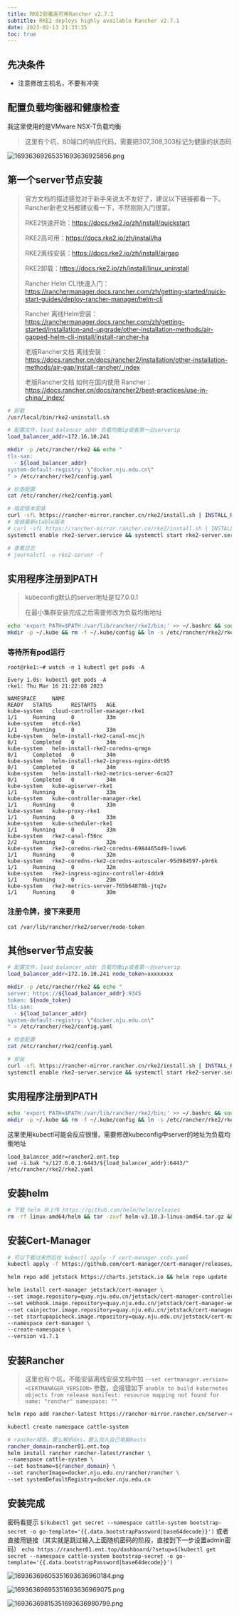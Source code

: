 ```yaml
---
title: RKE2部署高可用Rancher v2.7.1
subtitle: RKE2 deploys highly available Rancher v2.7.1
date: 2023-02-13 21:33:35
toc: true
---
```



## 先决条件
- 注意修改主机名，不要有冲突


## 配置负载均衡器和健康检查

我这里使用的是VMware NSX-T负载均衡

> 这里有个坑，80端口的响应代码，需要把307,308,303标记为健康的状态码

![16936369265351693636925856.png](https://raw.githubusercontent.com/james-curtis/blog-img/img/img/16936369265351693636925856.png)

## 第一个server节点安装

> 官方文档的描述感觉对于新手来说太不友好了，建议以下链接都看一下。Rancher新老文档都建议看一下，不然刚刚入门很蒙。
>
> RKE2快速开始：https://docs.rke2.io/zh/install/quickstart
>
> RKE2高可用：https://docs.rke2.io/zh/install/ha
>
> RKE2离线安装：https://docs.rke2.io/zh/install/airgap
>
> RKE2卸载：https://docs.rke2.io/zh/install/linux_uninstall
>
>
> Rancher Helm CLI快速入门：https://ranchermanager.docs.rancher.com/zh/getting-started/quick-start-guides/deploy-rancher-manager/helm-cli
>
> Rancher 离线Helm安装：https://ranchermanager.docs.rancher.com/zh/getting-started/installation-and-upgrade/other-installation-methods/air-gapped-helm-cli-install/install-rancher-ha
>
> 老版Rancher文档 离线安装：https://docs.rancher.cn/docs/rancher2/installation/other-installation-methods/air-gap/install-rancher/_index
>
> 老版Rancher文档 如何在国内使用 Rancher：https://docs.rancher.cn/docs/rancher2/best-practices/use-in-china/_index/

```bash
# 卸载
/usr/local/bin/rke2-uninstall.sh

# 配置文件，load_balancer_addr 负载均衡ip或者第一台serverip
load_balancer_addr=172.16.10.241

mkdir -p /etc/rancher/rke2 && echo "
tls-san:
  - ${load_balancer_addr}
system-default-registry: \"docker.nju.edu.cn\"
" > /etc/rancher/rke2/config.yaml

# 检查配置
cat /etc/rancher/rke2/config.yaml

# 指定版本安装
curl -sfL https://rancher-mirror.rancher.cn/rke2/install.sh | INSTALL_RKE2_MIRROR=cn INSTALL_RKE2_VERSION=v1.22.17+rke2r1 sh -
# 安装最新stable版本
# curl -sfL https://rancher-mirror.rancher.cn/rke2/install.sh | INSTALL_RKE2_MIRROR=cn sh -
systemctl enable rke2-server.service && systemctl start rke2-server.service

# 查看日志
# journalctl -u rke2-server -f

```

## 实用程序注册到PATH

> kubeconfig默认的server地址是127.0.0.1
> 
> 在最小集群安装完成之后需要修改为负载均衡地址

```bash
echo 'export PATH=$PATH:/var/lib/rancher/rke2/bin;' >> ~/.bashrc && source ~/.bashrc
mkdir -p ~/.kube && rm -f ~/.kube/config && ln -s /etc/rancher/rke2/rke2.yaml ~/.kube/config
```

### 等待所有pod运行
```
root@rke1:~# watch -n 1 kubectl get pods -A

Every 1.0s: kubectl get pods -A                                                                                                                                                                             rke1: Thu Mar 16 21:22:08 2023

NAMESPACE     NAME                                                   READY   STATUS      RESTARTS   AGE
kube-system   cloud-controller-manager-rke1                          1/1     Running     0          33m
kube-system   etcd-rke1                                              1/1     Running     0          33m
kube-system   helm-install-rke2-canal-mscjh                          0/1     Completed   0          34m
kube-system   helm-install-rke2-coredns-qrmgn                        0/1     Completed   0          34m
kube-system   helm-install-rke2-ingress-nginx-ddt95                  0/1     Completed   0          34m
kube-system   helm-install-rke2-metrics-server-6cm27                 0/1     Completed   0          34m
kube-system   kube-apiserver-rke1                                    1/1     Running     0          33m
kube-system   kube-controller-manager-rke1                           1/1     Running     0          33m
kube-system   kube-proxy-rke1                                        1/1     Running     0          33m
kube-system   kube-scheduler-rke1                                    1/1     Running     0          33m
kube-system   rke2-canal-f56nc                                       2/2     Running     0          32m
kube-system   rke2-coredns-rke2-coredns-69844654d9-lsvw6             1/1     Running     0          32m
kube-system   rke2-coredns-rke2-coredns-autoscaler-95d984597-p9r6k   1/1     Running     0          32m
kube-system   rke2-ingress-nginx-controller-4ddx9                    1/1     Running     0          29m
kube-system   rke2-metrics-server-765b64878b-jtq2v                   1/1     Running     0          30m

```

### 注册令牌，接下来要用
```shell
cat /var/lib/rancher/rke2/server/node-token
```

## 其他server节点安装

```bash
# 配置文件，load_balancer_addr 负载均衡ip或者第一台serverip
load_balancer_addr=172.16.10.241 node_token=xxxxxxxx

mkdir -p /etc/rancher/rke2 && echo "
server: https://${load_balancer_addr}:9345
token: ${node_token}
tls-san:
  - ${load_balancer_addr}
system-default-registry: \"docker.nju.edu.cn\"
" > /etc/rancher/rke2/config.yaml

# 检查配置
cat /etc/rancher/rke2/config.yaml

# 安装
curl -sfL https://rancher-mirror.rancher.cn/rke2/install.sh | INSTALL_RKE2_MIRROR=cn INSTALL_RKE2_VERSION=v1.22.17+rke2r1 sh -
systemctl enable rke2-server.service && systemctl start rke2-server.service
```

## 实用程序注册到PATH

```bash
echo 'export PATH=$PATH:/var/lib/rancher/rke2/bin;' >> ~/.bashrc && source ~/.bashrc
mkdir -p ~/.kube && rm -f ~/.kube/config && ln -s /etc/rancher/rke2/rke2.yaml ~/.kube/config
```

这里使用kubectl可能会反应很慢，需要修改kubeconfig中server的地址为负载均衡地址

```shell
load_balancer_addr=rancher2.ent.top
sed -i.bak "s/127.0.0.1:6443/${load_balancer_addr}:6443/" /etc/rancher/rke2/rke2.yaml
```

## 安装helm

```bash
# 下载 helm 并上传 https://github.com/helm/helm/releases
rm -rf linux-amd64/helm && tar -zxvf helm-v3.10.3-linux-amd64.tar.gz && mv linux-amd64/helm /usr/local/bin/helm && helm version
```

## 安装Cert-Manager

```bash
# 可以下载过来然后在 kubectl apply -f cert-manager.crds.yaml
kubectl apply -f https://github.com/cert-manager/cert-manager/releases/download/v1.7.1/cert-manager.crds.yaml

helm repo add jetstack https://charts.jetstack.io && helm repo update

helm install cert-manager jetstack/cert-manager \
--set image.repository=quay.nju.edu.cn/jetstack/cert-manager-controller \
--set webhook.image.repository=quay.nju.edu.cn/jetstack/cert-manager-webhook \
--set cainjector.image.repository=quay.nju.edu.cn/jetstack/cert-manager-cainjector \
--set startupapicheck.image.repository=quay.nju.edu.cn/jetstack/cert-manager-ctl \
--namespace cert-manager \
--create-namespace \
--version v1.7.1

```



## 安装Rancher

> 这里也有个坑，不能安装离线安装文档中加
>  `--set certmanager.version=<CERTMANAGER_VERSION>` 参数，会报错如下
> `unable to build kubernetes objects from release manifest: resource mapping not found for name: "rancher" namespace: "" `

```bash
helm repo add rancher-latest https://rancher-mirror.rancher.cn/server-charts/latest

kubectl create namespace cattle-system

# rancher域名，要么解析dns，要么加入自己电脑hosts
rancher_domain=rancher01.ent.top
helm install rancher rancher-latest/rancher \
--namespace cattle-system \
--set hostname=${rancher_domain} \
--set rancherImage=docker.nju.edu.cn/rancher/rancher \
--set systemDefaultRegistry=docker.nju.edu.cn
```


## 安装完成
密码看提示
`$(kubectl get secret --namespace cattle-system bootstrap-secret -o go-template='{{.data.bootstrapPassword|base64decode}}')`
或者直接用链接（其实就是跳过输入上面随机密码的阶段，直接到下一步设置admin密码）
`echo https://rancher01.ent.top/dashboard/?setup=$(kubectl get secret --namespace cattle-system bootstrap-secret -o go-template='{{.data.bootstrapPassword|base64decode}}')`

![16936369605351693636960184.png](https://raw.githubusercontent.com/james-curtis/blog-img/img/img/16936369605351693636960184.png)

![16936369695351693636969075.png](https://raw.githubusercontent.com/james-curtis/blog-img/img/img/16936369695351693636969075.png)

![16936369815351693636980799.png](https://raw.githubusercontent.com/james-curtis/blog-img/img/img/16936369815351693636980799.png)